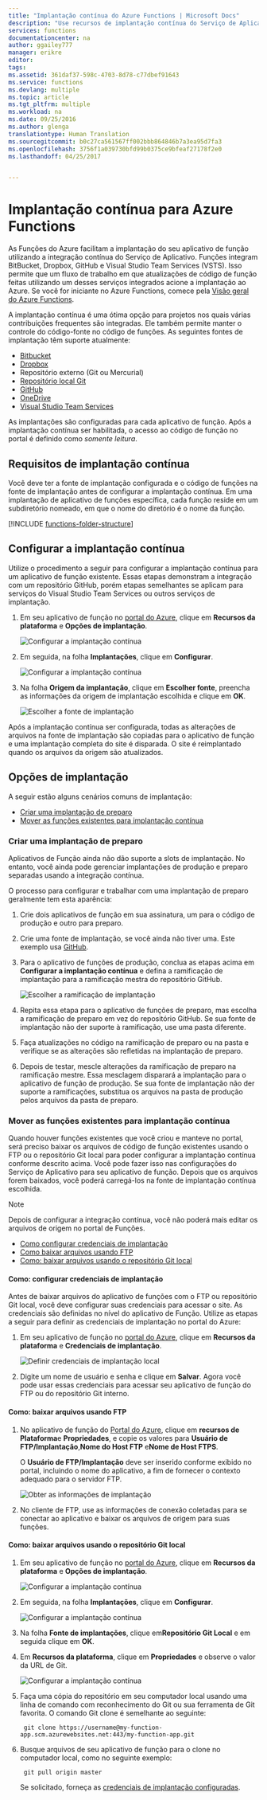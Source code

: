 ```yaml
---
title: "Implantação contínua do Azure Functions | Microsoft Docs"
description: "Use recursos de implantação contínua do Serviço de Aplicativo do Azure para publicar seu Azure Functions."
services: functions
documentationcenter: na
author: ggailey777
manager: erikre
editor: 
tags: 
ms.assetid: 361daf37-598c-4703-8d78-c77dbef91643
ms.service: functions
ms.devlang: multiple
ms.topic: article
ms.tgt_pltfrm: multiple
ms.workload: na
ms.date: 09/25/2016
ms.author: glenga
translationtype: Human Translation
ms.sourcegitcommit: b0c27ca561567ff002bbb864846b7a3ea95d7fa3
ms.openlocfilehash: 3756f1a039730bfd99b0375ce9bfeaf27178f2e0
ms.lasthandoff: 04/25/2017


---
```

# <a name="continuous-deployment-for-azure-functions"></a>Implantação contínua para Azure Functions
As Funções do Azure facilitam a implantação do seu aplicativo de função utilizando a integração contínua do Serviço de Aplicativo. Funções integram BitBucket, Dropbox, GitHub e Visual Studio Team Services (VSTS). Isso permite que um fluxo de trabalho em que atualizações de código de função feitas utilizando um desses serviços integrados acione a implantação ao Azure. Se você for iniciante no Azure Functions, comece pela [Visão geral do Azure Functions](functions-overview.md).

A implantação contínua é uma ótima opção para projetos nos quais várias contribuições frequentes são integradas. Ele também permite manter o controle do código-fonte no código de funções. As seguintes fontes de implantação têm suporte atualmente:

* [Bitbucket](https://bitbucket.org/)
* [Dropbox](https://www.dropbox.com/)
* Repositório externo (Git ou Mercurial)
* [Repositório local Git](../app-service-web/app-service-deploy-local-git.md)
* [GitHub](https://github.com)
* [OneDrive](https://onedrive.live.com/)
* [Visual Studio Team Services](https://www.visualstudio.com/team-services/)

As implantações são configuradas para cada aplicativo de função. Após a implantação contínua ser habilitada, o acesso ao código de função no portal é definido como *somente leitura*.

## <a name="continuous-deployment-requirements"></a>Requisitos de implantação contínua

Você deve ter a fonte de implantação configurada e o código de funções na fonte de implantação antes de configurar a implantação contínua. Em uma implantação de aplicativo de funções específica, cada função reside em um subdiretório nomeado, em que o nome do diretório é o nome da função.  

[!INCLUDE [functions-folder-structure](../../includes/functions-folder-structure.md)]

## <a name="set-up-continuous-deployment"></a>Configurar a implantação contínua
Utilize o procedimento a seguir para configurar a implantação contínua para um aplicativo de função existente. Essas etapas demonstram a integração com um repositório GitHub, porém etapas semelhantes se aplicam para serviços do Visual Studio Team Services ou outros serviços de implantação.

1. Em seu aplicativo de função no [portal do Azure](https://portal.azure.com), clique em **Recursos da plataforma** e **Opções de implantação**. 
   
    ![Configurar a implantação contínua](./media/functions-continuous-deployment/setup-deployment.png)
 
2. Em seguida, na folha **Implantações**, clique em **Configurar**.
 
    ![Configurar a implantação contínua](./media/functions-continuous-deployment/setup-deployment-1.png)
   
2. Na folha **Origem da implantação**, clique em **Escolher fonte**, preencha as informações da origem de implantação escolhida e clique em **OK**.
   
    ![Escolher a fonte de implantação](./media/functions-continuous-deployment/choose-deployment-source.png)

Após a implantação contínua ser configurada, todas as alterações de arquivos na fonte de implantação são copiadas para o aplicativo de função e uma implantação completa do site é disparada. O site é reimplantado quando os arquivos da origem são atualizados.

## <a name="deployment-options"></a>Opções de implantação

A seguir estão alguns cenários comuns de implantação:

- [Criar uma implantação de preparo](#staging)
- [Mover as funções existentes para implantação contínua](#existing)

<a name="staging"></a>
### <a name="create-a-staging-deployment"></a>Criar uma implantação de preparo

Aplicativos de Função ainda não dão suporte a slots de implantação. No entanto, você ainda pode gerenciar implantações de produção e preparo separadas usando a integração contínua.

O processo para configurar e trabalhar com uma implantação de preparo geralmente tem esta aparência:

1. Crie dois aplicativos de função em sua assinatura, um para o código de produção e outro para preparo. 

2. Crie uma fonte de implantação, se você ainda não tiver uma. Este exemplo usa [GitHub].

3. Para o aplicativo de funções de produção, conclua as etapas acima em **Configurar a implantação contínua** e defina a ramificação de implantação para a ramificação mestra do repositório GitHub.
   
    ![Escolher a ramificação de implantação](./media/functions-continuous-deployment/choose-deployment-branch.png)

4. Repita essa etapa para o aplicativo de funções de preparo, mas escolha a ramificação de preparo em vez do repositório GitHub. Se sua fonte de implantação não der suporte à ramificação, use uma pasta diferente.
    
5. Faça atualizações no código na ramificação de preparo ou na pasta e verifique se as alterações são refletidas na implantação de preparo.

6. Depois de testar, mescle alterações da ramificação de preparo na ramificação mestre. Essa mesclagem disparará a implantação para o aplicativo de função de produção. Se sua fonte de implantação não der suporte a ramificações, substitua os arquivos na pasta de produção pelos arquivos da pasta de preparo.

<a name="existing"></a>
### <a name="move-existing-functions-to-continuous-deployment"></a>Mover as funções existentes para implantação contínua
Quando houver funções existentes que você criou e manteve no portal, será preciso baixar os arquivos de código de função existentes usando o FTP ou o repositório Git local para poder configurar a implantação contínua conforme descrito acima. Você pode fazer isso nas configurações do Serviço de Aplicativo para seu aplicativo de função. Depois que os arquivos forem baixados, você poderá carregá-los na fonte de implantação contínua escolhida.

> [!NOTE]
> Depois de configurar a integração contínua, você não poderá mais editar os arquivos de origem no portal de Funções.

- [Como configurar credenciais de implantação](#credentials)
- [Como baixar arquivos usando FTP](#downftp)
- [Como: baixar arquivos usando o repositório Git local](#downgit)

<a name="credentials"></a>
#### <a name="how-to-configure-deployment-credentials"></a>Como: configurar credenciais de implantação
Antes de baixar arquivos do aplicativo de funções com o FTP ou repositório Git local, você deve configurar suas credenciais para acessar o site. As credenciais são definidas no nível do aplicativo de Função. Utilize as etapas a seguir para definir as credenciais de implantação no portal do Azure:

1. Em seu aplicativo de função no [portal do Azure](https://portal.azure.com), clique em **Recursos da plataforma** e **Credenciais de implantação**.
   
    ![Definir credenciais de implantação local](./media/functions-continuous-deployment/setup-deployment-credentials.png)

2. Digite um nome de usuário e senha e clique em **Salvar**. Agora você pode usar essas credenciais para acessar seu aplicativo de função do FTP ou do repositório Git interno.

<a name="downftp"></a>
#### <a name="how-to-download-files-using-ftp"></a>Como: baixar arquivos usando FTP

1. No aplicativo de função do [Portal do Azure](https://portal.azure.com), clique em **recursos de Plataforma**e **Propriedades**, e copie os valores para **Usuário de FTP/Implantação**,**Nome do Host FTP** e**Nome de Host FTPS**.  

    O **Usuário de FTP/Implantação** deve ser inserido conforme exibido no portal, incluindo o nome do aplicativo, a fim de fornecer o contexto adequado para o servidor FTP.
   
    ![Obter as informações de implantação](./media/functions-continuous-deployment/get-deployment-credentials.png)

2. No cliente de FTP, use as informações de conexão coletadas para se conectar ao aplicativo e baixar os arquivos de origem para suas funções.

<a name="downgit"></a>
#### <a name="how-to-download-files-using-a-local-git-repository"></a>Como: baixar arquivos usando o repositório Git local

1. Em seu aplicativo de função no [portal do Azure](https://portal.azure.com), clique em **Recursos da plataforma** e **Opções de implantação**. 
   
    ![Configurar a implantação contínua](./media/functions-continuous-deployment/setup-deployment.png)
 
2. Em seguida, na folha **Implantações**, clique em **Configurar**.
 
    ![Configurar a implantação contínua](./media/functions-continuous-deployment/setup-deployment-1.png)
   
2. Na folha **Fonte de implantações**, clique em**Repositório Git Local** e em seguida clique em **OK**.

3. Em **Recursos da plataforma**, clique em **Propriedades** e observe o valor da URL de Git. 
   
    ![Configurar a implantação contínua](./media/functions-continuous-deployment/get-local-git-deployment-url.png)

4. Faça uma cópia do repositório em seu computador local usando uma linha de comando com reconhecimento do Git ou sua ferramenta de Git favorita. O comando Git clone é semelhante ao seguinte:
   
        git clone https://username@my-function-app.scm.azurewebsites.net:443/my-function-app.git

5. Busque arquivos de seu aplicativo de função para o clone no computador local, como no seguinte exemplo:
   
        git pull origin master
   
    Se solicitado, forneça as [credenciais de implantação configuradas](#credentials).  

[GitHub]: https://github.com/

